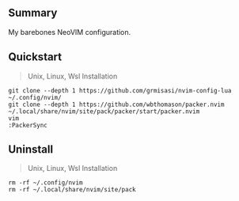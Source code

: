 ## Summary
My barebones NeoVIM configuration.

## Quickstart
> Unix, Linux, Wsl Installation

```shell
git clone --depth 1 https://github.com/grmisasi/nvim-config-lua ~/.config/nvim/
git clone --depth 1 https://github.com/wbthomason/packer.nvim ~/.local/share/nvim/site/pack/packer/start/packer.nvim
vim
:PackerSync
```

## Uninstall
> Unix, Linux, Wsl Installation

```shell
rm -rf ~/.config/nvim
rm -rf ~/.local/share/nvim/site/pack
```

